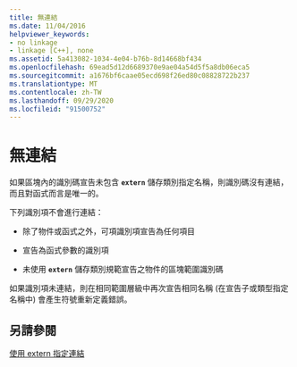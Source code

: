```yaml
---
title: 無連結
ms.date: 11/04/2016
helpviewer_keywords:
- no linkage
- linkage [C++], none
ms.assetid: 5a413082-1034-4e04-b76b-8d14668bf434
ms.openlocfilehash: 69ead5d12d6689370e9ae04a54d5f5a8db06eca5
ms.sourcegitcommit: a1676bf6caae05ecd698f26ed80c08828722b237
ms.translationtype: MT
ms.contentlocale: zh-TW
ms.lasthandoff: 09/29/2020
ms.locfileid: "91500752"
---
```

# <a name="no-linkage"></a>無連結

如果區塊內的識別碼宣告未包含 **`extern`** 儲存類別指定名稱，則識別碼沒有連結，而且對函式而言是唯一的。

下列識別項不會進行連結：

- 除了物件或函式之外，可項識別項宣告為任何項目

- 宣告為函式參數的識別項

- 未使用 **`extern`** 儲存類別規範宣告之物件的區塊範圍識別碼

如果識別項未連結，則在相同範圍層級中再次宣告相同名稱 (在宣告子或類型指定名稱中) 會產生符號重新定義錯誤。

## <a name="see-also"></a>另請參閱

[使用 extern 指定連結](../cpp/extern-cpp.md)
